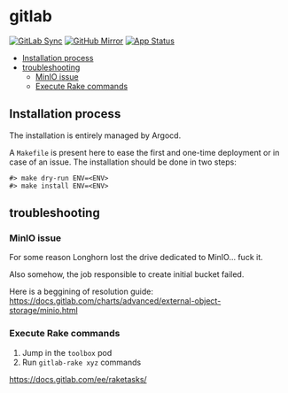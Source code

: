 # gitlab

<!-- More info: https://github.com/Ileriayo/markdown-badges -->
<!-- More info: https://shields.io/badges -->
<!-- More info: https://badgesgenerator.com/ -->

[![GitLab Sync](https://img.shields.io/badge/gitlab_sync-gitlab-blue?style=for-the-badge&logo=gitlab)](https://gitlab-internal.spirit-dev.net/github-mirror/helm-gitlab) <!-- markdownlint-disable MD041 -->
[![GitHub Mirror](https://img.shields.io/badge/github_mirror-gitlab-blue?style=for-the-badge&logo=github)](https://github.com/spirit-dev/helm-gitlab)
[![App Status](https://argocd-internal.spirit-dev.net/api/badge?name=gitlab-turingpi&revision=true&showAppName=true)](https://argocd-internal.spirit-dev.net/applications/gitlab-turingpi)

<!--TOC-->

- [Installation process](#installation-process)
- [troubleshooting](#troubleshooting)
  - [MinIO issue](#minio-issue)
  - [Execute Rake commands](#execute-rake-commands)

<!--TOC-->

## Installation process

The installation is entirely managed by Argocd.

A `Makefile` is present here to ease the first and one-time deployment or in case of an issue.
The installation should be done in two steps:

```shell
#> make dry-run ENV=<ENV>
#> make install ENV=<ENV>
```

## troubleshooting

### MinIO issue

For some reason Longhorn lost the drive dedicated to MinIO... fuck it.

Also somehow, the job responsible to create initial bucket failed.

Here is a beggining of resolution guide: <https://docs.gitlab.com/charts/advanced/external-object-storage/minio.html>

### Execute Rake commands

1. Jump in the `toolbox` pod
2. Run `gitlab-rake xyz` commands

<https://docs.gitlab.com/ee/raketasks/>
